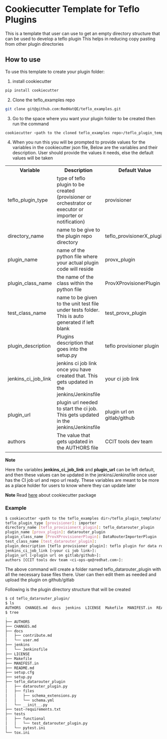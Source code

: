 # Cookiecutter Template for Teflo Plugins

This is a template that user can use to get an empty directory 
structure that can be used to develop a teflo plugin
This helps in reducing copy pasting from other plugin directories

## How to use
To use this template to create your plugin folder:
1. install cookiecutter 
```bash
pip install cookiecutter
```
2. Clone the teflo_examples repo
``` bash
git clone git@github.com:RedHatQE/teflo_examples.git
```
3. Go to the space where you want your plugin folder to be created
   then run the command
``` bash
cookiecutter <path to the cloned teflo_examples repo>/teflo_plugin_template 
```
4. When you run this you will be prompted to provide values for the variables in the
   cookiecutter json file, Below are the variables and their description.
   User should provide the values it needs, else the default values will be taken

<table class="tg">
  <tr>
    <th class="tg-7un6">Variable</th>
    <th class="tg-14gg">Description</th>
    <th class="tg-14gg">Default Value</th>
  </tr>
  <tr>
    <td class="tg-8m83">teflo_plugin_type</td>
    <td class="tg-8m83">type of teflo plugin to be created (provisioner or orchestrator or executor or importer or notification)</td>
    <td class="tg-8m83">provisioner</td>
  </tr>
  <tr>
    <td class="tg-8m83">directory_name</td>
    <td class="tg-8m83">name to be give to the plugin repo directory</td>
    <td class="tg-8m83">teflo_provisionerX_plugin</td>
  </tr>
  <tr>
    <td class="tg-8m83">plugin_name</td>
    <td class="tg-8m83">name of the python file where your actual plugin code will reside</td>
    <td class="tg-8m83">provx_plugin</td>
  </tr>
  <tr>
    <td class="tg-8m83">plugin_class_name</td>
    <td class="tg-8m83">the name of the class within the python file</td>
    <td class="tg-8m83">ProvXProvisionerPlugin</td>
  </tr>
  <tr>
    <td class="tg-8m83">test_class_name</td>
    <td class="tg-8m83">name to be given to the unit test file under tests folder. This is auto generated if left blank</td>
    <td class="tg-8m83">test_provx_plugin</td>
  </tr>
  <tr>
    <td class="tg-8m83">plugin_description</td>
    <td class="tg-8m83">Plugins description that goes into the setup.py</td>
    <td class="tg-8m83">teflo provisioner plugin</td>
  </tr>
  <tr>
    <td class="tg-8m83">jenkins_ci_job_link</td>
    <td class="tg-8m83">jenkins ci job link once you have created that. This gets updated in the jenkins/Jenkinsfile</td>
    <td class="tg-8m83">your ci job link</td>
  </tr>
  <tr>
    <td class="tg-8m83">plugin_url</td>
    <td class="tg-8m83">plugin url needed to start the ci job. This gets updated in the jenkins/Jenkinsfile</td>
    <td class="tg-8m83">plugin url on gitlab/github</td>
  </tr>
  <tr>
    <td class="tg-8m83">authors</td>
    <td class="tg-8m83">The value that gets updated in the AUTHORS file</td>
    <td class="tg-8m83">CCIT tools dev team <ci-ops-qe@redhat.com></td>
  </tr>
</table>

**Note**

Here the variables **jenkins_ci_job_link** and **plugin_url** can be left default, and then these values can be updated
in the jenkins/Jenkinsfile once user has the CI job url and repo url ready.
These variables are meant to be more as a place holder for users to know where they can update 
later

**Note**
Read [here](https://cookiecutter.readthedocs.io/en/1.7.2/index.html) about cookiecutter package

###  Example
``` bash
$ cookiecutter <path to the teflo_examples dir>/teflo_plugin_template/
teflo_plugin_type [provisioner]: importer
directory_name [teflo_provisionerX_plugin]: teflo_datarouter_plugin
plugin_name [provx_plugin]: datarouter_plugin
plugin_class_name [ProvXProvisionerPlugin]: DataRouterImporterPlugin
test_class_name [test_datarouter_plugin]: 
plugin_description [teflo provisioner plugin]: teflo plugin for data router
jenkins_ci_job_link [<your ci job link>]: 
plugin_url [<plugin url on gitlab/github>]: 
authors [CCIT tools dev team <ci-ops-qe@redhat.com>]:
```
The above command will create a folder named teflo_datarouter_plugin
with all the necessary base files there.
User can then edit them as needed and upload the plugin on github/gitlab

Following is the plugin directory structure that will be created 
``` bash
$ cd teflo_datarouter_plugin/
$ ls
AUTHORS  CHANGES.md  docs  jenkins  LICENSE  Makefile  MANIFEST.in  README.md  setup.cfg  setup.py  teflo_datarouter_plugin  test-requirements.txt  tests  tox.ini
$ tree
.
├── AUTHORS
├── CHANGES.md
├── docs
│   ├── contribute.md
│   └── user.md
├── jenkins
│   └── Jenkinsfile
├── LICENSE
├── Makefile
├── MANIFEST.in
├── README.md
├── setup.cfg
├── setup.py
├── teflo_datarouter_plugin
│   ├── datarouter_plugin.py
│   ├── files
│   │   ├── schema_extensions.py
│   │   └── schema.yml
│   └── __init__.py
├── test-requirements.txt
├── tests
│   ├── functional
│   │   └── test_datarouter_plugin.py
│   └── pytest.ini
└── tox.ini
```

